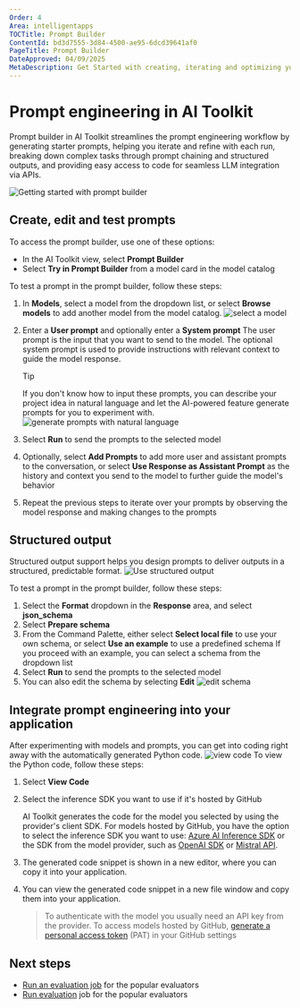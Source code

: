 ```yaml
---
Order: 4
Area: intelligentapps
TOCTitle: Prompt Builder
ContentId: bd3d7555-3d84-4500-ae95-6dcd39641af0
PageTitle: Prompt Builder
DateApproved: 04/09/2025
MetaDescription: Get Started with creating, iterating and optimizing your prompts in AI Toolkit.
---
```

# Prompt engineering in AI Toolkit

Prompt builder in AI Toolkit streamlines the prompt engineering workflow by generating starter prompts, helping you iterate and refine with each run, breaking down complex tasks through prompt chaining and structured outputs, and providing easy access to code for seamless LLM integration via APIs.

![Getting started with prompt builder](./images/promptbuilder/promptbuilder.gif)

## Create, edit and test prompts

To access the prompt builder, use one of these options:
- In the AI Toolkit view, select **Prompt Builder**
- Select **Try in Prompt Builder** from a model card in the model catalog

To test a prompt in the prompt builder, follow these steps:
1. In **Models**, select a model from the dropdown list, or select **Browse models** to add another model from the model catalog.
    ![select a model](./images/promptbuilder/s1_models.png)
2. Enter a **User prompt** and optionally enter a **System prompt**
   The user prompt is the input that you want to send to the model. The optional system prompt is used to provide instructions with relevant context to guide the model response.

   > [!TIP]
   > If you don't know how to input these prompts, you can describe your project idea in natural language and let the AI-powered feature generate prompts for you to experiment with.
   > ![generate prompts with natural language](./images/promptbuilder/generate_prompt.gif)
3. Select **Run** to send the prompts to the selected model
4. Optionally, select **Add Prompts** to add more user and assistant prompts to the conversation, or select **Use Response as Assistant Prompt** as the history and context you send to the model to further guide the model's behavior
5. Repeat the previous steps to iterate over your prompts by observing the model response and making changes to the prompts

## Structured output

Structured output support helps you design prompts to deliver outputs in a structured, predictable format.
![Use structured output](./images/promptbuilder/structured_output.gif)

To test a prompt in the prompt builder, follow these steps:

1. Select the **Format** dropdown in the **Response** area, and select **json_schema**
2. Select **Prepare schema**
3. From the Command Palette, either select **Select local file** to use your own schema, or select **Use an example** to use a predefined schema
   If you proceed with an example, you can select a schema from the dropdown list
5. Select **Run** to send the prompts to the selected model
6. You can also edit the schema by selecting **Edit**
   ![edit schema](./images/promptbuilder/edit_schema.png)

## Integrate prompt engineering into your application

After experimenting with models and prompts, you can get into coding right away with the automatically generated Python code.
![view code](./images/promptbuilder/view_code.gif)
To view the Python code, follow these steps:
1. Select **View Code**
1. Select the inference SDK you want to use if it's hosted by GitHub

   AI Toolkit generates the code for the model you selected by using the provider's client SDK. For models hosted by GitHub, you have the option to select the inference SDK you want to use: [Azure AI Inference SDK](https://learn.microsoft.com/python/api/overview/azure/ai-inference-readme?view=azure-python-preview) or the SDK from the model provider, such as [OpenAI SDK](https://platform.openai.com/docs/libraries) or [Mistral API](https://docs.mistral.ai/api).
1. The generated code snippet is shown in a new editor, where you can copy it into your application.
1. You can view the generated code snippet in a new file window and copy them into your application.
   > To authenticate with the model you usually need an API key from the provider. To access models hosted by GitHub, [generate a personal access token](https://docs.github.com/en/authentication/keeping-your-account-and-data-secure/managing-your-personal-access-tokens) (PAT) in your GitHub settings

## Next steps

- [Run an evaluation job](/docs/intelligentapps/evaluation.md) for the popular evaluators
- [Run evaluation](/docs/intelligentapps/evaluation.md) job for the popular evaluators